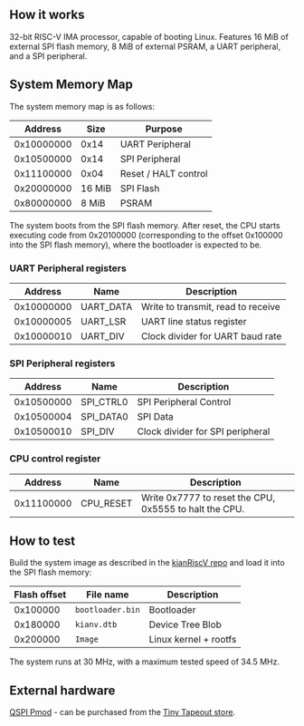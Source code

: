 ## How it works

32-bit RISC-V IMA processor, capable of booting Linux. Features 16 MiB of external SPI flash memory, 8 MiB of external PSRAM, a UART peripheral, and a SPI peripheral.

## System Memory Map

The system memory map is as follows:

| Address    | Size   | Purpose              |
| ---------- | ------ | -------------------- |
| 0x10000000 | 0x14   | UART Peripheral      |
| 0x10500000 | 0x14   | SPI Peripheral       |
| 0x11100000 | 0x04   | Reset / HALT control |
| 0x20000000 | 16 MiB | SPI Flash            |
| 0x80000000 | 8 MiB  | PSRAM                |

The system boots from the SPI flash memory. After reset, the CPU starts executing code from 0x20100000 (corresponding to the offset 0x100000 into the SPI flash memory), where the bootloader is expected to be.

### UART Peripheral registers

| Address    | Name      | Description                        |
| ---------- | --------- | ---------------------------------- |
| 0x10000000 | UART_DATA | Write to transmit, read to receive |
| 0x10000005 | UART_LSR  | UART line status register          |
| 0x10000010 | UART_DIV  | Clock divider for UART baud rate   |

### SPI Peripheral registers

| Address    | Name      | Description                      |
| ---------- | --------- | -------------------------------- |
| 0x10500000 | SPI_CTRL0 | SPI Peripheral Control           |
| 0x10500004 | SPI_DATA0 | SPI Data                         |
| 0x10500010 | SPI_DIV   | Clock divider for SPI peripheral |

### CPU control register

| Address    | Name      | Description                                            |
| ---------- | --------- | ------------------------------------------------------ |
| 0x11100000 | CPU_RESET | Write 0x7777 to reset the CPU, 0x5555 to halt the CPU. |

## How to test

Build the system image as described in the [kianRiscV repo](https://github.com/splinedrive/kianRiscV/tree/master/asic/os/ulinux_asic_kianv_soc) and load it into the SPI flash memory:

| Flash offset | File name        | Description           |
| ------------ | ---------------- | --------------------- |
| 0x100000     | `bootloader.bin` | Bootloader            |
| 0x180000     | `kianv.dtb`      | Device Tree Blob      |
| 0x200000     | `Image`          | Linux kernel + rootfs |

The system runs at 30 MHz, with a maximum tested speed of 34.5 MHz.

## External hardware

[QSPI Pmod](https://github.com/mole99/qspi-pmod) - can be purchased from the [Tiny Tapeout store](https://store.tinytapeout.com/products/QSPI-Pmod-p716541602).
